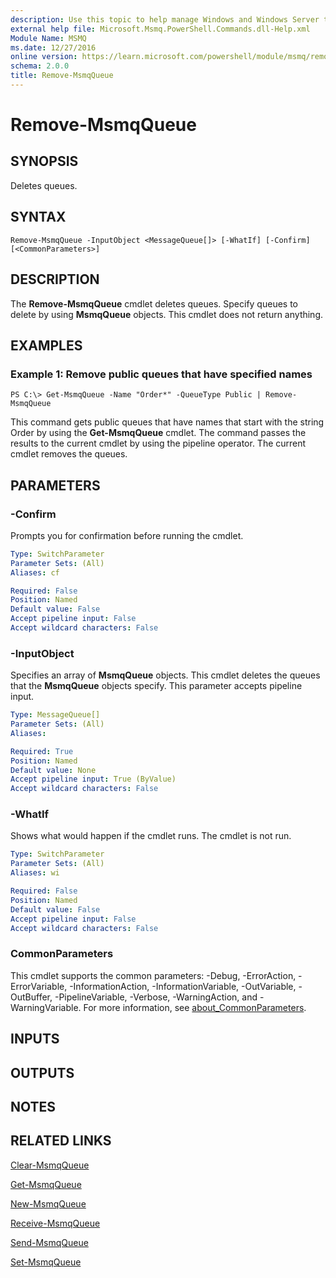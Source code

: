 ```yaml
---
description: Use this topic to help manage Windows and Windows Server technologies with Windows PowerShell.
external help file: Microsoft.Msmq.PowerShell.Commands.dll-Help.xml
Module Name: MSMQ
ms.date: 12/27/2016
online version: https://learn.microsoft.com/powershell/module/msmq/remove-msmqqueue?view=windowsserver2019-ps&wt.mc_id=ps-gethelp
schema: 2.0.0
title: Remove-MsmqQueue
---
```


# Remove-MsmqQueue

## SYNOPSIS
Deletes queues.

## SYNTAX

```
Remove-MsmqQueue -InputObject <MessageQueue[]> [-WhatIf] [-Confirm] [<CommonParameters>]
```

## DESCRIPTION
The **Remove-MsmqQueue** cmdlet deletes queues.
Specify queues to delete by using **MsmqQueue** objects.
This cmdlet does not return anything.

## EXAMPLES

### Example 1: Remove public queues that have specified names
```
PS C:\> Get-MsmqQueue -Name "Order*" -QueueType Public | Remove-MsmqQueue
```

This command gets public queues that have names that start with the string Order by using the **Get-MsmqQueue** cmdlet.
The command passes the results to the current cmdlet by using the pipeline operator.
The current cmdlet removes the queues.

## PARAMETERS

### -Confirm
Prompts you for confirmation before running the cmdlet.

```yaml
Type: SwitchParameter
Parameter Sets: (All)
Aliases: cf

Required: False
Position: Named
Default value: False
Accept pipeline input: False
Accept wildcard characters: False
```

### -InputObject
Specifies an array of **MsmqQueue** objects.
This cmdlet deletes the queues that the **MsmqQueue** objects specify.
This parameter accepts pipeline input.

```yaml
Type: MessageQueue[]
Parameter Sets: (All)
Aliases: 

Required: True
Position: Named
Default value: None
Accept pipeline input: True (ByValue)
Accept wildcard characters: False
```

### -WhatIf
Shows what would happen if the cmdlet runs.
The cmdlet is not run.

```yaml
Type: SwitchParameter
Parameter Sets: (All)
Aliases: wi

Required: False
Position: Named
Default value: False
Accept pipeline input: False
Accept wildcard characters: False
```

### CommonParameters
This cmdlet supports the common parameters: -Debug, -ErrorAction, -ErrorVariable, -InformationAction, -InformationVariable, -OutVariable, -OutBuffer, -PipelineVariable, -Verbose, -WarningAction, and -WarningVariable. For more information, see [about_CommonParameters](https://go.microsoft.com/fwlink/?LinkID=113216).

## INPUTS

## OUTPUTS

## NOTES

## RELATED LINKS

[Clear-MsmqQueue](./Clear-MSMQQueue.md)

[Get-MsmqQueue](./Get-MsmqQueue.md)

[New-MsmqQueue](./New-MsmqQueue.md)

[Receive-MsmqQueue](./Receive-MsmqQueue.md)

[Send-MsmqQueue](./Send-MsmqQueue.md)

[Set-MsmqQueue](./Set-MsmqQueue.md)

